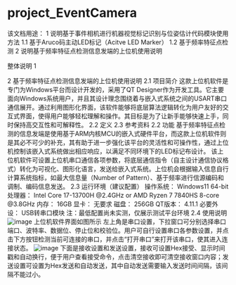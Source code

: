 # project_EventCamera

该文档用途：
1 说明基于事件相机进行机器视觉标记识别与位姿估计代码模块使用方法
1.1 基于Aruco码主动LED标记（Acitve LED Marker）
1.2 基于频率特征点检测
2 说明基于频率特征点检测信息发端的上位机使用说明

整体说明
1

2 基于频率特征点检测信息发端的上位机使用说明
2.1 项目简介
  这款上位机软件是专门为Windows平台而设计开发的，采用了QT Designer作为开发工具。它主要面向Windows系统用户，并且其设计理念围绕着与嵌入式系统之间的USART串口通信展开。通过利用图形化界面，该软件能够将底层算法逻辑转化为用户友好的交互式界面，使得用户能够轻松理解和操作。其目标是为了让新手能够快速上手，同时保持高交互性和可解释性。
2.2 定义
2.3 参考资料
2.2 功能
  基于频率特征点检测的信息发端是使用基于ARM内核MCU的嵌入式硬件平台，而这款上位机软件则是其必不可少的补充，其有助于进一步强化该平台的灵活性和可操作性，通过上位机控制该嵌入式系统做出相应响应，以满足不同环境下的LED标记布设计。
  该上位机软件可设置上位机串口通信各项参数，将底层通信指令（自主设计通信协议格式）转化为可视化、图形化语言，发送给嵌入式系统。上位机会根据输入信息自行计算系统指标，如最大信息量（Number of Pattern）、基于频率进行信源编码和调制、编码信息发送。
2.3 运行环境（建议配置）
  操作系统：  Windows11 64-bit
  处理器：    Intel Core 17-13700H @2.4GHz or AMD Ryzen 7 7840HS 8-core @3.8GHz
  内存：      16GB
  显卡：      无要求
  磁盘：      256GB
  QT版本：    4.11.1
  必要外设：  USB转串口模块
注：最低配置尚未实测，仅展示测试平台环境
2.4 使用说明
![image](https://github.com/csqNULL/project_EventCamera/assets/107977229/89d8522a-baf6-42e1-9ff0-cd4851b3d357)
  上位机软件界面如图所示
  左上角是串口设置，下拉窗口可分别选择串口端口、波特率、数据位、停止位和校验位。用户可自行设置串口各参数设置，并点击下方按钮检测当前可连接的串口，并点击“打开串口”来打开该串口，使其进入连接状态。
  ![image](https://github.com/csqNULL/project_EventCamera/assets/107977229/63765b52-c9ef-4a54-b7a8-a00a22619c98)
  下面是接收设置和发送设置，接收可设置Hex接受、显示时间戳和自动换行，便于用户查看接受命令，点击清空接收即可清空接收窗口内容；发送设置可设置为Hex发送和自动发送，其中自动发送需要输入发送时间间隔，该间隔不能过小。
  
